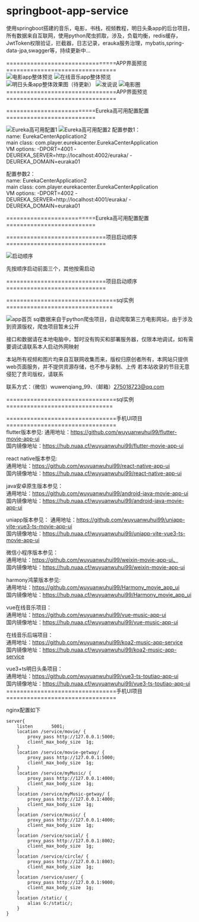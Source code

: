 # springboot-app-service

使用springboot搭建的音乐，电影，书栈，视频教程，明日头条app的后台项目，所有数据来自互联网，使用python爬虫抓取，涉及，负载均衡，redis缓存，JwtToken权限验证，拦截器，日志记录，erauka服务治理，mybatis,spring-data-jpa,swagger等，持续更新中...   

================================APP界面预览================================   
![电影app整体预览](./%E7%94%B5%E5%BD%B1app%E6%95%B4%E4%BD%93%E9%A2%84%E8%A7%88.jpg)
![在线音乐app整体预览](./%E5%9C%A8%E7%BA%BF%E9%9F%B3%E4%B9%90app%E6%95%B4%E4%BD%93%E9%A2%84%E8%A7%88.jpg)
![明日头条app整体效果图（待更新）](./%E6%98%8E%E6%97%A5%E5%A4%B4%E6%9D%A1app%E6%95%B4%E4%BD%93%E6%95%88%E6%9E%9C%E5%9B%BE%EF%BC%88%E5%BE%85%E6%9B%B4%E6%96%B0%EF%BC%89.jpg)
![发说说](./发说说.jpg)
![电影圈](./电影圈.jpg)
================================APP界面预览================================   


==========================Eureka高可用配置配置==========================   

![Eureka高可用配置1](./Eureka高可用配置1.png)
![Eureka高可用配置2](./Eureka高可用配置2.png)
配置参数1：  
name: EurekaCenterApplication2   
main class: com.player.eurekacenter.EurekaCenterApplication   
VM options: -DPORT=4001 -DEUREKA_SERVER=http://localhost:4002/euraka/  -DEUREKA_DOMAIN=euraka01   

配置参数2：  
name: EurekaCenterApplication2   
main class: com.player.eurekacenter.EurekaCenterApplication   
VM options: -DPORT=4002 -DEUREKA_SERVER=http://localhost:4001/euraka/  -DEUREKA_DOMAIN=euraka01   

==========================Eureka高可用配置配置==========================   

=============================项目启动顺序=============================   

![启动顺序](./启动顺序.jpg)   

先按顺序启动前面三个，其他按需启动   

=============================项目启动顺序=============================   


================================sql实例===============================   

![app首页](https://raw.githubusercontent.com/wuyuanwuhui99/springboot-app-service/main/mysql.png)
sql数据来自于python爬虫项目，自动爬取第三方电影网站，由于涉及到资源版权，爬虫项目暂未公开

接口和数据请在本地电脑中，暂时没有购买和部署服务器，仅限本地调试，如有需要调试请联系本人启动外网映射

本站所有视频和图片均来自互联网收集而来，版权归原创者所有，本网站只提供web页面服务，并不提供资源存储，也不参与录制、上传 若本站收录的节目无意侵犯了贵司版权，请联系

联系方式：（微信）wuwenqiang_99、（邮箱）275018723@qq.com

================================sql实例===============================   



================================手机UI项目================================   
flutter版本参见:
通用地址：https://github.com/wuyuanwuhui99/flutter-movie-app-ui   
国内镜像地址：https://hub.nuaa.cf/wuyuanwuhui99/flutter-movie-app-ui

react native版本参见:   
通用地址：https://github.com/wuyuanwuhui99/react-native-app-ui   
国内镜像地址：https://hub.nuaa.cf/wuyuanwuhui99/react-native-app-ui

java安卓原生版本参见：  
通用地址：https://github.com/wuyuanwuhui99/android-java-movie-app-ui   
国内镜像地址：https://hub.nuaa.cf/wuyuanwuhui99/android-java-movie-app-ui

uniapp版本参见：
通用地址：https://github.com/wuyuanwuhui99/uniapp-vite-vue3-ts-movie-app-ui   
国内镜像地址：https://hub.nuaa.cf/wuyuanwuhui99/uniapp-vite-vue3-ts-movie-app-ui  

微信小程序版本参见：  
通用地址：https://github.com/wuyuanwuhui99/weixin-movie-app-ui、  
国内镜像地址：https://hub.nuaa.cf/wuyuanwuhui99/weixin-movie-app-ui

harmony鸿蒙版本参见:   
通用地址：https://github.com/wuyuanwuhui99/Harmony_movie_app_ui   
国内镜像地址：https://hub.nuaa.cf/wuyuanwuhui99/Harmony_movie_app_ui

vue在线音乐项目：  
通用地址：https://github.com/wuyuanwuhui99/vue-music-app-ui   
国内镜像地址：https://hub.nuaa.cf/wuyuanwuhui99/vue-music-app-ui

在线音乐后端项目：  
通用地址：https://github.com/wuyuanwuhui99/koa2-music-app-service   
国内镜像地址：https://hub.nuaa.cf/wuyuanwuhui99/koa2-music-app-service

vue3+ts明日头条项目：  
通用地址：https://github.com/wuyuanwuhui99/vue3-ts-toutiao-app-ui  
国内镜像地址：https://hub.nuaa.cf/wuyuanwuhui99/vue3-ts-toutiao-app-ui   
================================手机UI项目================================   

nginx配置如下   
```
server{   
    listen       5001;   
    location /service/movie/ {   
        proxy_pass http://127.0.0.1:5000;   
        client_max_body_size  1g;   
    }   
    location /service/movie-getway/ {   
        proxy_pass http://127.0.0.1:5000;   
        client_max_body_size  1g;   
    }   
    location /service/myMusic/ {   
        proxy_pass http://127.0.0.1:4000;   
        client_max_body_size  1g;   
    }   
    location /service/myMusic-getway/ {   
        proxy_pass http://127.0.0.1:4000;   
        client_max_body_size  1g;
    }
    location /service/music/ {   
        proxy_pass http://127.0.0.1:4000;   
        client_max_body_size  1g;   
    }   
    location /service/social/ {   
        proxy_pass http://127.0.0.1:8002;   
        client_max_body_size  1g;   
    }   
    location /service/circle/ {   
        proxy_pass http://127.0.0.1:8003;   
        client_max_body_size  1g;   
    }   
    location /service/user/ {   
        proxy_pass http://127.0.0.1:9000;   
        client_max_body_size  1g;   
    }
    location /static/ {   
        alias G:/static/;   
    }   
}   
```

